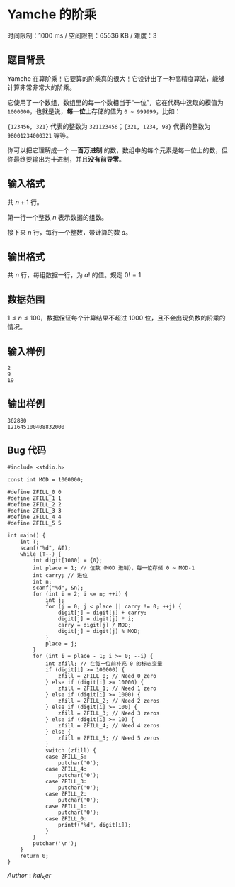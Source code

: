 # Yamche 的阶乘

时间限制：1000 ms / 空间限制：65536 KB / 难度：3

## 题目背景

Yamche 在算阶乘！它要算的阶乘真的很大！它设计出了一种高精度算法，能够计算非常非常大的阶乘。

它使用了一个数组，数组里的每一个数相当于“一位”，它在代码中选取的模值为 `1000000`，也就是说，**每一位**上存储的值为 `0 ~ 999999`，比如：

`{123456, 321}` 代表的整数为 `321123456`；`{321, 1234, 98}` 代表的整数为 `98001234000321` 等等。

你可以把它理解成一个 **一百万进制** 的数，数组中的每个元素是每一位上的数，但你最终要输出为十进制，并且**没有前导零**。

## 输入格式

共 $n + 1$ 行。

第一行一个整数 $n$ 表示数据的组数。

接下来 $n$ 行，每行一个整数，带计算的数 $a$。

## 输出格式

共 $n$ 行，每组数据一行，为 $a!$ 的值。规定 $0!=1$

## 数据范围

$1 \leqslant n \leqslant 100$，数据保证每个计算结果不超过 1000 位，且不会出现负数的阶乘的情况。

## 输入样例

    2
    9
    19

## 输出样例

    362880
    121645100408832000

## Bug 代码

    #include <stdio.h>

    const int MOD = 1000000;

    #define ZFILL_0 0
    #define ZFILL_1 1
    #define ZFILL_2 2
    #define ZFILL_3 3
    #define ZFILL_4 4
    #define ZFILL_5 5

    int main() {
        int T;
        scanf("%d", &T);
        while (T--) {
            int digit[1000] = {0};
            int place = 1; // 位数（MOD 进制），每一位存储 0 ~ MOD-1
            int carry; // 进位
            int n;
            scanf("%d", &n);
            for (int i = 2; i <= n; ++i) {
                int j;
                for (j = 0; j < place || carry != 0; ++j) {
                    digit[j] = digit[j] + carry;
                    digit[j] = digit[j] * i;
                    carry = digit[j] / MOD;
                    digit[j] = digit[j] % MOD;
                }
                place = j;
            }
            for (int i = place - 1; i >= 0; --i) {
                int zfill; // 在每一位前补充 0 的标志变量
                if (digit[i] >= 100000) {
                    zfill = ZFILL_0; // Need 0 zero
                } else if (digit[i] >= 10000) {
                    zfill = ZFILL_1; // Need 1 zero
                } else if (digit[i] >= 1000) {
                    zfill = ZFILL_2; // Need 2 zeros
                } else if (digit[i] >= 100) {
                    zfill = ZFILL_3; // Need 3 zeros
                } else if (digit[i] >= 10) {
                    zfill = ZFILL_4; // Need 4 zeros
                } else {
                    zfill = ZFILL_5; // Need 5 zeros
                }
                switch (zfill) {
                case ZFILL_5:
                    putchar('0');
                case ZFILL_4:
                    putchar('0');
                case ZFILL_3:
                    putchar('0');
                case ZFILL_2:
                    putchar('0');
                case ZFILL_1:
                    putchar('0');
                case ZFILL_0:
                    printf("%d", digit[i]);
                }
            }
            putchar('\n');
        }
        return 0;
    }

$Author:kai_Ker$

